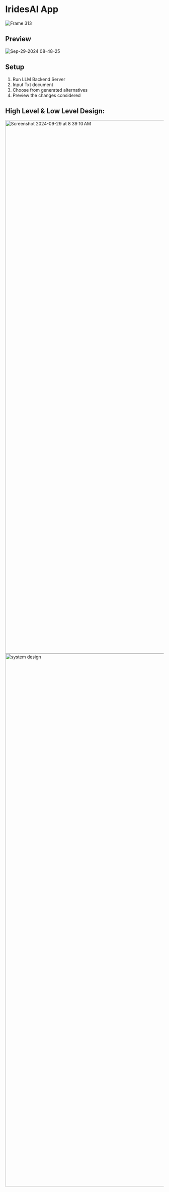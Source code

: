 # IridesAI App
![Frame 313](https://github.com/user-attachments/assets/5b9459c7-a52b-4dff-b7fb-8b39ee1f14e5)


## Preview
![Sep-29-2024 08-48-25](https://github.com/user-attachments/assets/d7b75b62-9c58-4e35-b171-13b416c8c85f)


## Setup
1. Run LLM Backend Server
2. Input Txt document
3. Choose from generated alternatives
4. Preview the changes considered
   

## High Level & Low Level Design:
<img width="1694" alt="Screenshot 2024-09-29 at 8 39 10 AM" src="https://github.com/user-attachments/assets/0ef0e3ec-9fb9-42e7-92f7-1d4efafbf076">
<img width="1694" alt="system design" src="https://github.com/user-attachments/assets/603b896c-b614-4cd4-b327-43733d884ab0">
